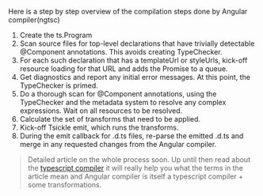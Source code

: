 Here is a step by step overview of the compilation steps done by Angular compiler(ngtsc)

1. Create the ts.Program
2. Scan source files for top-level declarations that have trivially detectable @Component annotations. This avoids creating TypeChecker.
3. For each such declaration that has a templateUrl or styleUrls, kick-off resource loading for that URL and adds the Promise to a queue.
4. Get diagnostics and report any initial error messages. At this point, the TypeChecker is primed.
5. Do a thorough scan for @Component annotations, using the TypeChecker and the metadata system to resolve any complex expressions.
Wait on all resources to be resolved.
6. Calculate the set of transforms that need to be applied.
7. Kick-off Tsickle emit, which runs the transforms.
8. During the emit callback for .d.ts files, re-parse the emitted .d.ts and merge in any requested changes from the Angular compiler.

> Detailed article on the whole process soon. Up until then read about the [typescript compiler](https://dev.to/ajitsinghkaler/typescript-compiler-an-overview-5f42) it will really help you what the terms in the article mean and Angular compiler is itself a typescript compiler + some transformations.